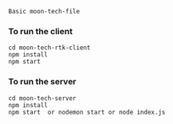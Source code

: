 `Basic moon-tech-file`

### To run the client
    cd moon-tech-rtk-client
    npm install
    npm start
### To run the server
    cd moon-tech-server
    npm install
    npm start  or nodemon start or node index.js